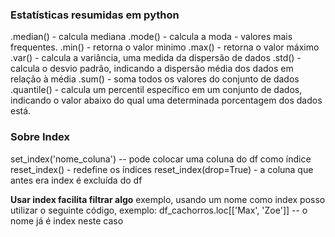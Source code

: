 ### Estatísticas resumidas em python

.median() - calcula mediana
.mode() - calcula a moda - valores mais frequentes.
.min() - retorna o valor minimo
.max() - retorna o valor máximo
.var() - calcula a variância, uma medida da dispersão de dados
.std() - calcula o desvio padrão, indicando a dispersão média dos dados em relação à média
.sum() - soma todos os valores do conjunto de dados
.quantile() - calcula um percentil específico em um conjunto de dados, indicando o valor abaixo do qual uma determinada porcentagem dos dados está.

### Sobre Index
set_index('nome_coluna') -- pode colocar uma coluna do df como índice
reset_index() - redefine os índices
reset_index(drop=True) - a coluna que antes era index é excluída do df

**Usar index facilita filtrar algo**
exemplo, usando um nome como index posso utilizar o seguinte código, exemplo:
df_cachorros.loc[['Max', 'Zoe']] -- o nome já é index neste caso



